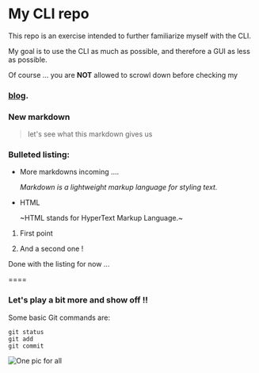 # My CLI repo

This repo is an exercise intended to further familiarize myself 
with the CLI.

My goal is to use the CLI as much as possible, and therefore a GUI as less as possible.

Of course ... you are **NOT** allowed to scrowl down before checking my 
### [blog](https://www.jeremyperreau.com/).

### New **markdown**

> let's see what this markdown gives us

### Bulleted listing:

* More markdowns incoming ....
 
	*Markdown is a lightweight markup language for styling text.*
 
* HTML
 
	~HTML stands for HyperText Markup Language.~

1. First point

2. And a second one !

Done with the listing for now ...

====

### Let's play a bit more and show off !!

Some basic Git commands are:
```
git status
git add
git commit
```

![One pic for all](https://pbs.twimg.com/media/FRbf6h4WUAERgPt?format=jpg&name=4096x4096)
